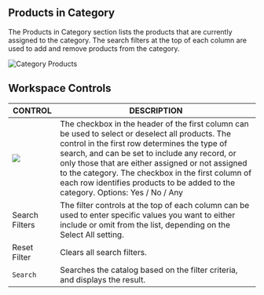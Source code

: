 Products in Category
--

The Products in Category section lists the products that are currently assigned to the category. The search filters at the top of each column are used to add and remove products from the category.

![Category Products](https://docs.magento.com/m2/ce/user_guide/Resources/Images/category-products-in-category_thumb_0_0.png)

## Workspace Controls

CONTROL | DESCRIPTION
-- | --
![](https://docs.magento.com/m2/ce/user_guide/Resources/Images/btn-checkbox.png) | The checkbox in the header of the first column can be used to select or deselect all products. The control in the first row determines the type of search, and can be set to include any record, or only those that are either assigned or not assigned to the category. The checkbox in the first column of each row identifies products to be added to the category. Options: Yes / No / Any
Search Filters | The filter controls at the top of each column can be used to enter specific values you want to either include or omit from the list, depending on the Select All setting.
Reset Filter | Clears all search filters.
`Search` | Searches the catalog based on the filter criteria, and displays the result.